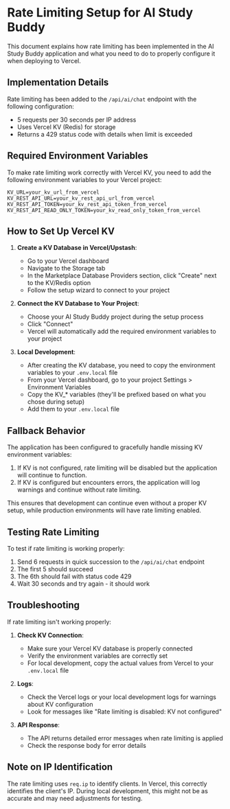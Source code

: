 # Rate Limiting Setup for AI Study Buddy

This document explains how rate limiting has been implemented in the AI Study Buddy application and what you need to do to properly configure it when deploying to Vercel.

## Implementation Details

Rate limiting has been added to the `/api/ai/chat` endpoint with the following configuration:
- 5 requests per 30 seconds per IP address
- Uses Vercel KV (Redis) for storage
- Returns a 429 status code with details when limit is exceeded

## Required Environment Variables

To make rate limiting work correctly with Vercel KV, you need to add the following environment variables to your Vercel project:

```
KV_URL=your_kv_url_from_vercel
KV_REST_API_URL=your_kv_rest_api_url_from_vercel
KV_REST_API_TOKEN=your_kv_rest_api_token_from_vercel
KV_REST_API_READ_ONLY_TOKEN=your_kv_read_only_token_from_vercel
```

## How to Set Up Vercel KV

1. **Create a KV Database in Vercel/Upstash**:
   - Go to your Vercel dashboard
   - Navigate to the Storage tab
   - In the Marketplace Database Providers section, click "Create" next to the KV/Redis option
   - Follow the setup wizard to connect to your project

2. **Connect the KV Database to Your Project**:
   - Choose your AI Study Buddy project during the setup process
   - Click "Connect"
   - Vercel will automatically add the required environment variables to your project

3. **Local Development**:
   - After creating the KV database, you need to copy the environment variables to your `.env.local` file
   - From your Vercel dashboard, go to your project Settings > Environment Variables
   - Copy the KV_* variables (they'll be prefixed based on what you chose during setup)
   - Add them to your `.env.local` file

## Fallback Behavior

The application has been configured to gracefully handle missing KV environment variables:

1. If KV is not configured, rate limiting will be disabled but the application will continue to function.
2. If KV is configured but encounters errors, the application will log warnings and continue without rate limiting.

This ensures that development can continue even without a proper KV setup, while production environments will have rate limiting enabled.

## Testing Rate Limiting

To test if rate limiting is working properly:
1. Send 6 requests in quick succession to the `/api/ai/chat` endpoint
2. The first 5 should succeed
3. The 6th should fail with status code 429
4. Wait 30 seconds and try again - it should work

## Troubleshooting

If rate limiting isn't working properly:

1. **Check KV Connection**:
   - Make sure your Vercel KV database is properly connected
   - Verify the environment variables are correctly set
   - For local development, copy the actual values from Vercel to your `.env.local` file

2. **Logs**:
   - Check the Vercel logs or your local development logs for warnings about KV configuration
   - Look for messages like "Rate limiting is disabled: KV not configured"

3. **API Response**:
   - The API returns detailed error messages when rate limiting is applied
   - Check the response body for error details

## Note on IP Identification

The rate limiting uses `req.ip` to identify clients. In Vercel, this correctly identifies the client's IP. During local development, this might not be as accurate and may need adjustments for testing. 